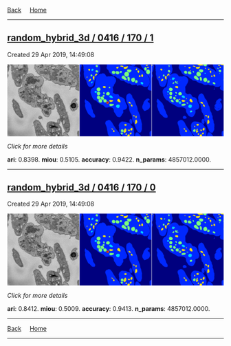 
[Back](..)&nbsp;&nbsp;&nbsp;&nbsp;&nbsp;[Home](https://leapmanlab.github.io/snapshots)

---

<div class="summary"><a href="1"><h2>random_hybrid_3d / 0416 / 170 / 1</h2></a><p>Created 29 Apr 2019, 14:49:08
</p><a href="1"><img src="1/media/summary.png" align="center"></a><p>
<i>Click for more details</i>
</p></div>

**ari**: 0.8398. **miou**: 0.5105. **accuracy**: 0.9422. **n_params**: 4857012.0000. 

---

<div class="summary"><a href="0"><h2>random_hybrid_3d / 0416 / 170 / 0</h2></a><p>Created 29 Apr 2019, 14:49:08
</p><a href="0"><img src="0/media/summary.png" align="center"></a><p>
<i>Click for more details</i>
</p></div>

**ari**: 0.8412. **miou**: 0.5009. **accuracy**: 0.9413. **n_params**: 4857012.0000. 

---

[Back](..)&nbsp;&nbsp;&nbsp;&nbsp;&nbsp;[Home](https://leapmanlab.github.io/snapshots)

---